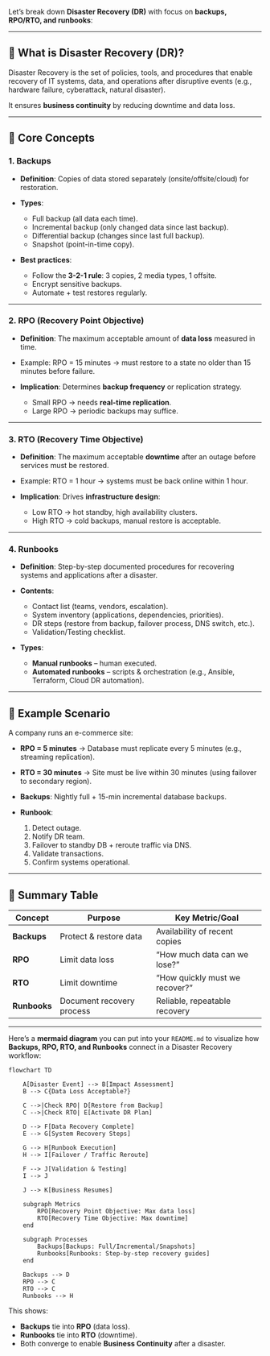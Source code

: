 Let’s break down **Disaster Recovery (DR)** with focus on **backups, RPO/RTO, and runbooks**:

---

## 🔹 What is Disaster Recovery (DR)?

Disaster Recovery is the set of policies, tools, and procedures that enable recovery of IT systems, data, and operations after disruptive events (e.g., hardware failure, cyberattack, natural disaster).

It ensures **business continuity** by reducing downtime and data loss.

---

## 🔹 Core Concepts

### 1. **Backups**

* **Definition**: Copies of data stored separately (onsite/offsite/cloud) for restoration.
* **Types**:

  * Full backup (all data each time).
  * Incremental backup (only changed data since last backup).
  * Differential backup (changes since last full backup).
  * Snapshot (point-in-time copy).
* **Best practices**:

  * Follow the **3-2-1 rule**: 3 copies, 2 media types, 1 offsite.
  * Encrypt sensitive backups.
  * Automate + test restores regularly.

---

### 2. **RPO (Recovery Point Objective)**

* **Definition**: The maximum acceptable amount of **data loss** measured in time.
* Example: RPO = 15 minutes → must restore to a state no older than 15 minutes before failure.
* **Implication**: Determines **backup frequency** or replication strategy.

  * Small RPO → needs **real-time replication**.
  * Large RPO → periodic backups may suffice.

---

### 3. **RTO (Recovery Time Objective)**

* **Definition**: The maximum acceptable **downtime** after an outage before services must be restored.
* Example: RTO = 1 hour → systems must be back online within 1 hour.
* **Implication**: Drives **infrastructure design**:

  * Low RTO → hot standby, high availability clusters.
  * High RTO → cold backups, manual restore is acceptable.

---

### 4. **Runbooks**

* **Definition**: Step-by-step documented procedures for recovering systems and applications after a disaster.
* **Contents**:

  * Contact list (teams, vendors, escalation).
  * System inventory (applications, dependencies, priorities).
  * DR steps (restore from backup, failover process, DNS switch, etc.).
  * Validation/Testing checklist.
* **Types**:

  * **Manual runbooks** – human executed.
  * **Automated runbooks** – scripts & orchestration (e.g., Ansible, Terraform, Cloud DR automation).

---

## 🔹 Example Scenario

A company runs an e-commerce site:

* **RPO = 5 minutes** → Database must replicate every 5 minutes (e.g., streaming replication).
* **RTO = 30 minutes** → Site must be live within 30 minutes (using failover to secondary region).
* **Backups**: Nightly full + 15-min incremental database backups.
* **Runbook**:

  1. Detect outage.
  2. Notify DR team.
  3. Failover to standby DB + reroute traffic via DNS.
  4. Validate transactions.
  5. Confirm systems operational.

---

## 🔹 Summary Table

| Concept      | Purpose                   | Key Metric/Goal                |
| ------------ | ------------------------- | ------------------------------ |
| **Backups**  | Protect & restore data    | Availability of recent copies  |
| **RPO**      | Limit data loss           | “How much data can we lose?”   |
| **RTO**      | Limit downtime            | “How quickly must we recover?” |
| **Runbooks** | Document recovery process | Reliable, repeatable recovery  |

---

Here’s a **mermaid diagram** you can put into your `README.md` to visualize how **Backups, RPO, RTO, and Runbooks** connect in a Disaster Recovery workflow:

```mermaid
flowchart TD

    A[Disaster Event] --> B[Impact Assessment]
    B --> C{Data Loss Acceptable?}
    
    C -->|Check RPO| D[Restore from Backup]
    C -->|Check RTO| E[Activate DR Plan]
    
    D --> F[Data Recovery Complete]
    E --> G[System Recovery Steps]
    
    G --> H[Runbook Execution]
    H --> I[Failover / Traffic Reroute]
    
    F --> J[Validation & Testing]
    I --> J
    
    J --> K[Business Resumes]

    subgraph Metrics
        RPO[Recovery Point Objective: Max data loss]
        RTO[Recovery Time Objective: Max downtime]
    end

    subgraph Processes
        Backups[Backups: Full/Incremental/Snapshots]
        Runbooks[Runbooks: Step-by-step recovery guides]
    end

    Backups --> D
    RPO --> C
    RTO --> C
    Runbooks --> H
```

This shows:

* **Backups** tie into **RPO** (data loss).
* **Runbooks** tie into **RTO** (downtime).
* Both converge to enable **Business Continuity** after a disaster.

